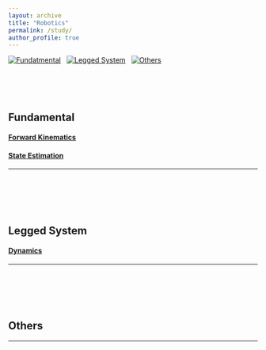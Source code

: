 ```yaml
---
layout: archive
title: "Robotics"
permalink: /study/
author_profile: true
---
```


[![Fundatmental](https://img.shields.io/badge/Fundamental-EBEBEB?style=for-the-badge)](#fundamental)&nbsp;&nbsp;&nbsp;[![Legged System](https://img.shields.io/badge/Lagged_System-EBEBEB?style=for-the-badge)](#legged-system)&nbsp;&nbsp;&nbsp;[![Others](https://img.shields.io/badge/Others-EBEBEB?style=for-the-badge)](#others)

<br/>
<br/>
<br/>

## Fundamental
#### [Forward Kinematics](./forward_kinematics)   
<!-- #### [Inverse Kinematics](./test1)    -->
<!-- #### [Forward Dynamics](./coming_soon)    -->
<!-- #### [Inverse Dynamics](./coming_soon) -->
#### [State Estimation](./state_estimation)   
<!-- #### [State Estimation](./coming_soon)    -->
---   

<br/>
<br/>
<br/>
<br/>

## Legged System
#### [Dynamics](./coming_soon)   
---
<br/>
<br/>
<br/>
<br/>

## Others

---